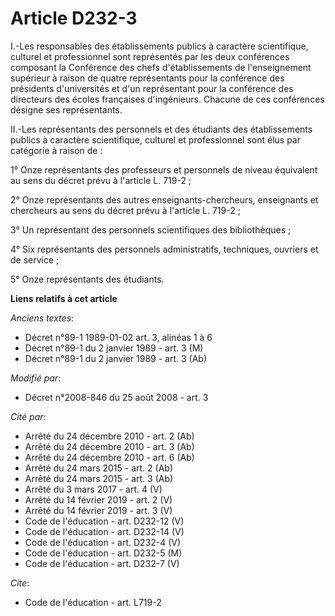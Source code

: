 # Article D232-3

I.-Les responsables des établissements publics à caractère scientifique, culturel et professionnel sont représentés par les
deux conférences composant la Conférence des chefs d'établissements de l'enseignement supérieur à raison de quatre
représentants pour la conférence des présidents d'universités et d'un représentant pour la conférence des directeurs des
écoles françaises d'ingénieurs. Chacune de ces conférences désigne ses représentants. 

II.-Les représentants des personnels et des étudiants des établissements publics à caractère scientifique, culturel et
professionnel sont élus par catégorie à raison de : 

1° Onze représentants des professeurs et personnels de niveau équivalent au sens du décret prévu à l'article L. 719-2 ; 

2° Onze représentants des autres enseignants-chercheurs, enseignants et chercheurs au sens du décret prévu à l'article L.
719-2 ; 

3° Un représentant des personnels scientifiques des bibliothèques ; 

4° Six représentants des personnels administratifs, techniques, ouvriers et de service ; 

5° Onze représentants des étudiants.

**Liens relatifs à cet article**

_Anciens textes_:

  - Décret n°89-1 1989-01-02 art. 3, alinéas 1 à 6
  - Décret n°89-1 du 2 janvier 1989 - art. 3 (M)
  - Décret n°89-1 du 2 janvier 1989 - art. 3 (Ab)

_Modifié par_:

  - Décret n°2008-846 du 25 août 2008 - art. 3

_Cité par_:

  - Arrêté du 24 décembre 2010 - art. 2 (Ab)
  - Arrêté du 24 décembre 2010 - art. 3 (Ab)
  - Arrêté du 24 décembre 2010 - art. 6 (Ab)
  - Arrêté du 24 mars 2015 - art. 2 (Ab)
  - Arrêté du 24 mars 2015 - art. 3 (Ab)
  - Arrêté du 3 mars 2017 - art. 4 (V)
  - Arrêté du 14 février 2019 - art. 2 (V)
  - Arrêté du 14 février 2019 - art. 3 (V)
  - Code de l'éducation - art. D232-12 (V)
  - Code de l'éducation - art. D232-14 (V)
  - Code de l'éducation - art. D232-4 (V)
  - Code de l'éducation - art. D232-5 (M)
  - Code de l'éducation - art. D232-7 (V)

_Cite_:

  - Code de l'éducation - art. L719-2
